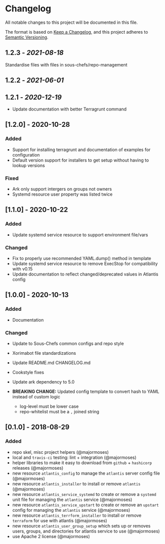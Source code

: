 # Changelog

All notable changes to this project will be documented in this file.

The format is based on [Keep a Changelog](https://keepachangelog.com/en/1.0.0/),
and this project adheres to [Semantic Versioning](https://semver.org/spec/v2.0.0.html).

## 1.2.3 - *2021-08-18*

Standardise files with files in sous-chefs/repo-management

## 1.2.2 - *2021-06-01*

## 1.2.1 - *2020-12-19*

- Update documentation with better Terragrunt command

## [1.2.0] - 2020-10-28

### Added

- Support for installing terragrunt and documentation of examples for configuration
- Default version support for installers to get setup without having to lookup versions

### Fixed

- Ark only support intergers on groups not owners
- Systemd resource user property was listed twice

## [1.1.0] - 2020-10-22

### Added

- Update systemd service resource to support environment file/vars

### Changed

- Fix to properly use recommended YAML.dump() method in template
- Update systemd service resource to remove ExecStop for compatibility with v0.15
- Update documentation to reflect changed/deprecated values in Atlantis config

## [1.0.0] - 2020-10-13

### Added

- Documentation

### Changed

- Update to Sous-Chefs common configs and repo style
- Xorimabot file standardizations
- Update README.md CHANGELOG.md
- Cookstyle fixes
- Update ark dependency to 5.0

- **BREAKING CHANGE:** Updated config template to convert hash to YAML instead of custom logic
  - log-level must be lower case
  - repo-whitelist must be a `,` joined string

## [0.1.0] - 2018-08-29

### Added

- repo skel, misc project helpers (@majormoses)
- local and `travis-ci` testing: lint + integration (@majormoses)
- helper libraries to make it easy to download from `github` + `hashicorp` releases (@majormoses)
- new resource `atlantis_config` to manage the `atlantis` server config file (@majormoses)
- new resource `atlantis_installer` to install or remove `atlantis` (@majormoses)
- new resource `atlantis_service_systemd` to create or remove a `systemd` unit file for managing the `atlantis`  service (@majormoses)
- new resource `atlantis_service_upstart` to create or remove an `upstart` config for managing the `atlantis` service (@majormoses)
- new resource `atlantis_terrform_installer` to install or remove `terraform` for use with atlantis (@majormoses)
- new resource `atlantis_user_group_setup` which sets up or removes users, groups, and directories for atlantis service to use (@majormoses)
- use Apache 2 license (@majormoses)
